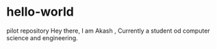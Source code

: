 # hello-world
pilot repository
Hey there, I am Akash , Currently a student od computer science and engineering.
